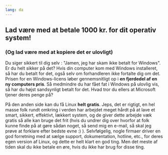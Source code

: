 ```yaml
---
lang: da
---
```





<h2>Lad være med at betale 1000 kr. for dit operativ system!</h2>

<h3>(Og lad være med at kopiere det er ulovligt)</h3>

Du siger sikkert til dig selv : "Jamen, jeg har skam ikke betalt for Windows". Er du helt sikker på det? Hvis din computer kom med Windows installeret, så har du betalt for det, også selv om forhandleren ikke fortalte dig om det. Prisen for en Windows-licens løber gennemsnitligt op i <b>en fjerdedel af en ny computers pris</b>. Så medmindre du har fået fat i Windows på ulovlig vis, så har du højst sandsynligt betalt for det. Hvad tror du ellers at Microsoft tjener deres penge på?

På den anden side kan du få Linux <b>helt gratis</b>. Jeps, det er rigtigt, en hel masse folk rundt omkring i verden har arbejdet meget hårdt på at lave et smart, sikkert, effektivt, lækkert system, og de giver dette arbejde væk gratis så alle kan bruge det frit (hvis du undrer dig over hvorfor at folk kunne finde på at gøre sådan noget, så send mig en e-mail, så skal jeg prøve at forklare efter bedste evne :) ). Selvfølgelig, nogle firmaer driver en god forretning med at sælge support, dokumentation, hotline, etc., for deres egen version af Linux, og dette er helt klart en god ting. Men det meste af tiden skal du ikke betale en øre, hvis du ikke har brug for disse ting.




